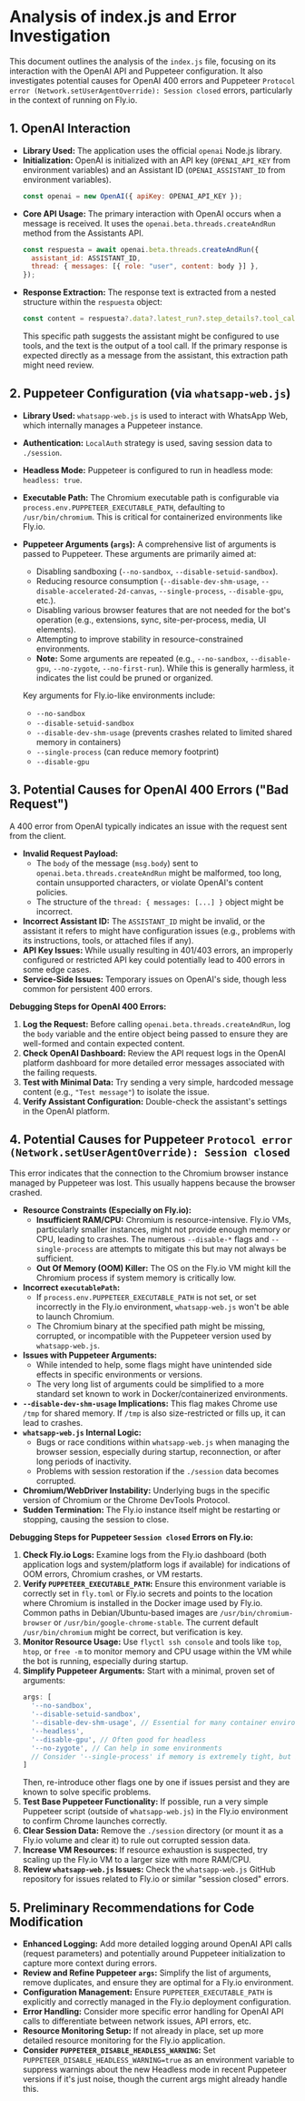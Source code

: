 # Analysis of index.js and Error Investigation

This document outlines the analysis of the `index.js` file, focusing on its interaction with the OpenAI API and Puppeteer configuration. It also investigates potential causes for OpenAI 400 errors and Puppeteer `Protocol error (Network.setUserAgentOverride): Session closed` errors, particularly in the context of running on Fly.io.

## 1. OpenAI Interaction

*   **Library Used:** The application uses the official `openai` Node.js library.
*   **Initialization:** OpenAI is initialized with an API key (`OPENAI_API_KEY` from environment variables) and an Assistant ID (`OPENAI_ASSISTANT_ID` from environment variables).
    ```javascript
    const openai = new OpenAI({ apiKey: OPENAI_API_KEY });
    ```
*   **Core API Usage:** The primary interaction with OpenAI occurs when a message is received. It uses the `openai.beta.threads.createAndRun` method from the Assistants API.
    ```javascript
    const respuesta = await openai.beta.threads.createAndRun({
      assistant_id: ASSISTANT_ID,
      thread: { messages: [{ role: "user", content: body }] },
    });
    ```
*   **Response Extraction:** The response text is extracted from a nested structure within the `respuesta` object:
    ```javascript
    const content = respuesta?.data?.latest_run?.step_details?.tool_calls?.[0]?.output?.text ?? "🤖 Lo siento, no tengo una respuesta clara en este momento.";
    ```
    This specific path suggests the assistant might be configured to use tools, and the text is the output of a tool call. If the primary response is expected directly as a message from the assistant, this extraction path might need review.

## 2. Puppeteer Configuration (via `whatsapp-web.js`)

*   **Library Used:** `whatsapp-web.js` is used to interact with WhatsApp Web, which internally manages a Puppeteer instance.
*   **Authentication:** `LocalAuth` strategy is used, saving session data to `./session`.
*   **Headless Mode:** Puppeteer is configured to run in headless mode: `headless: true`.
*   **Executable Path:** The Chromium executable path is configurable via `process.env.PUPPETEER_EXECUTABLE_PATH`, defaulting to `/usr/bin/chromium`. This is critical for containerized environments like Fly.io.
*   **Puppeteer Arguments (`args`):** A comprehensive list of arguments is passed to Puppeteer. These arguments are primarily aimed at:
    *   Disabling sandboxing (`--no-sandbox`, `--disable-setuid-sandbox`).
    *   Reducing resource consumption (`--disable-dev-shm-usage`, `--disable-accelerated-2d-canvas`, `--single-process`, `--disable-gpu`, etc.).
    *   Disabling various browser features that are not needed for the bot's operation (e.g., extensions, sync, site-per-process, media, UI elements).
    *   Attempting to improve stability in resource-constrained environments.
    *   **Note:** Some arguments are repeated (e.g., `--no-sandbox`, `--disable-gpu`, `--no-zygote`, `--no-first-run`). While this is generally harmless, it indicates the list could be pruned or organized.

    Key arguments for Fly.io-like environments include:
    *   `--no-sandbox`
    *   `--disable-setuid-sandbox`
    *   `--disable-dev-shm-usage` (prevents crashes related to limited shared memory in containers)
    *   `--single-process` (can reduce memory footprint)
    *   `--disable-gpu`

## 3. Potential Causes for OpenAI 400 Errors ("Bad Request")

A 400 error from OpenAI typically indicates an issue with the request sent from the client.

*   **Invalid Request Payload:**
    *   The `body` of the message (`msg.body`) sent to `openai.beta.threads.createAndRun` might be malformed, too long, contain unsupported characters, or violate OpenAI's content policies.
    *   The structure of the `thread: { messages: [...] }` object might be incorrect.
*   **Incorrect Assistant ID:** The `ASSISTANT_ID` might be invalid, or the assistant it refers to might have configuration issues (e.g., problems with its instructions, tools, or attached files if any).
*   **API Key Issues:** While usually resulting in 401/403 errors, an improperly configured or restricted API key could potentially lead to 400 errors in some edge cases.
*   **Service-Side Issues:** Temporary issues on OpenAI's side, though less common for persistent 400 errors.

**Debugging Steps for OpenAI 400 Errors:**
1.  **Log the Request:** Before calling `openai.beta.threads.createAndRun`, log the `body` variable and the entire object being passed to ensure they are well-formed and contain expected content.
2.  **Check OpenAI Dashboard:** Review the API request logs in the OpenAI platform dashboard for more detailed error messages associated with the failing requests.
3.  **Test with Minimal Data:** Try sending a very simple, hardcoded message content (e.g., `"Test message"`) to isolate the issue.
4.  **Verify Assistant Configuration:** Double-check the assistant's settings in the OpenAI platform.

## 4. Potential Causes for Puppeteer `Protocol error (Network.setUserAgentOverride): Session closed`

This error indicates that the connection to the Chromium browser instance managed by Puppeteer was lost. This usually happens because the browser crashed.

*   **Resource Constraints (Especially on Fly.io):**
    *   **Insufficient RAM/CPU:** Chromium is resource-intensive. Fly.io VMs, particularly smaller instances, might not provide enough memory or CPU, leading to crashes. The numerous `--disable-*` flags and `--single-process` are attempts to mitigate this but may not always be sufficient.
    *   **Out Of Memory (OOM) Killer:** The OS on the Fly.io VM might kill the Chromium process if system memory is critically low.
*   **Incorrect `executablePath`:**
    *   If `process.env.PUPPETEER_EXECUTABLE_PATH` is not set, or set incorrectly in the Fly.io environment, `whatsapp-web.js` won't be able to launch Chromium.
    *   The Chromium binary at the specified path might be missing, corrupted, or incompatible with the Puppeteer version used by `whatsapp-web.js`.
*   **Issues with Puppeteer Arguments:**
    *   While intended to help, some flags might have unintended side effects in specific environments or versions.
    *   The very long list of arguments could be simplified to a more standard set known to work in Docker/containerized environments.
*   **`--disable-dev-shm-usage` Implications:** This flag makes Chrome use `/tmp` for shared memory. If `/tmp` is also size-restricted or fills up, it can lead to crashes.
*   **`whatsapp-web.js` Internal Logic:**
    *   Bugs or race conditions within `whatsapp-web.js` when managing the browser session, especially during startup, reconnection, or after long periods of inactivity.
    *   Problems with session restoration if the `./session` data becomes corrupted.
*   **Chromium/WebDriver Instability:** Underlying bugs in the specific version of Chromium or the Chrome DevTools Protocol.
*   **Sudden Termination:** The Fly.io instance itself might be restarting or stopping, causing the session to close.

**Debugging Steps for Puppeteer `Session closed` Errors on Fly.io:**
1.  **Check Fly.io Logs:** Examine logs from the Fly.io dashboard (both application logs and system/platform logs if available) for indications of OOM errors, Chromium crashes, or VM restarts.
2.  **Verify `PUPPETEER_EXECUTABLE_PATH`:** Ensure this environment variable is correctly set in `fly.toml` or Fly.io secrets and points to the location where Chromium is installed in the Docker image used by Fly.io. Common paths in Debian/Ubuntu-based images are `/usr/bin/chromium-browser` or `/usr/bin/google-chrome-stable`. The current default `/usr/bin/chromium` might be correct, but verification is key.
3.  **Monitor Resource Usage:** Use `flyctl ssh console` and tools like `top`, `htop`, or `free -m` to monitor memory and CPU usage within the VM while the bot is running, especially during startup.
4.  **Simplify Puppeteer Arguments:** Start with a minimal, proven set of arguments:
    ```javascript
    args: [
      '--no-sandbox',
      '--disable-setuid-sandbox',
      '--disable-dev-shm-usage', // Essential for many container environments
      '--headless',
      '--disable-gpu', // Often good for headless
      '--no-zygote', // Can help in some environments
      // Consider '--single-process' if memory is extremely tight, but it can have performance implications
    ]
    ```
    Then, re-introduce other flags one by one if issues persist and they are known to solve specific problems.
5.  **Test Base Puppeteer Functionality:** If possible, run a very simple Puppeteer script (outside of `whatsapp-web.js`) in the Fly.io environment to confirm Chrome launches correctly.
6.  **Clear Session Data:** Remove the `./session` directory (or mount it as a Fly.io volume and clear it) to rule out corrupted session data.
7.  **Increase VM Resources:** If resource exhaustion is suspected, try scaling up the Fly.io VM to a larger size with more RAM/CPU.
8.  **Review `whatsapp-web.js` Issues:** Check the `whatsapp-web.js` GitHub repository for issues related to Fly.io or similar "session closed" errors.

## 5. Preliminary Recommendations for Code Modification

*   **Enhanced Logging:** Add more detailed logging around OpenAI API calls (request parameters) and potentially around Puppeteer initialization to capture more context during errors.
*   **Review and Refine Puppeteer `args`:** Simplify the list of arguments, remove duplicates, and ensure they are optimal for a Fly.io environment.
*   **Configuration Management:** Ensure `PUPPETEER_EXECUTABLE_PATH` is explicitly and correctly managed in the Fly.io deployment configuration.
*   **Error Handling:** Consider more specific error handling for OpenAI API calls to differentiate between network issues, API errors, etc.
*   **Resource Monitoring Setup:** If not already in place, set up more detailed resource monitoring for the Fly.io application.
*   **Consider `PUPPETEER_DISABLE_HEADLESS_WARNING`:** Set `PUPPETEER_DISABLE_HEADLESS_WARNING=true` as an environment variable to suppress warnings about the new Headless mode in recent Puppeteer versions if it's just noise, though the current args might already handle this.
```
